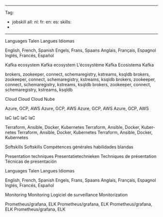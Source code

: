 
---
Tag: 
- jobskill
all:
nl: 
fr: 
en: 
es: 
skills:
- 
---





<skillSet>
<skillName lang="en">Languages</skillName>
<skillName lang="nl">Talen</skillName>
<skillName lang="fr">Langues</skillName>
<skillName lang="es">Idiomas</skillName>

<skill lang="en">English, French, Spanish</skill>
<skill lang="nl">Engels, Frans, Spaans</skill>
<skill lang="fr">Anglais, Français, Espagnol</skill>
<skill lang="es">Inglés, Francés, Español</skill>
</skillSet>




<skillSets>
<skillSet>
<skillName lang="en">Kafka ecosystem</skillName>
<skillName lang="nl">Kafka ecosystem</skillName>
<skillName lang="fr">L'écosystème Kafka</skillName>
<skillName lang="es">Ecosistema Kafka</skillName>

<skill lang="en">brokers, zookeeper, connect, schemaregistry, kstreams, ksqldb</skill>
<skill lang="nl">brokers, zookeeper, connect, schemaregistry, kstreams, ksqldb</skill>
<skill lang="fr">brokers, zookeeper, connect, schemaregistry, kstreams, ksqldb</skill>
<skill lang="es">brokers, zookeeper, connect, schemaregistry, kstreams, ksqldb</skill>

</skillSet>

<skillSet>
<skillName lang="en">Cloud</skillName>
<skillName lang="nl">Cloud</skillName>
<skillName lang="fr">Cloud</skillName>
<skillName lang="es">Nube</skillName>

<skill lang="en">Azure, GCP, AWS</skill>
<skill lang="nl">Azure, GCP, AWS</skill>
<skill lang="fr">Azure, GCP, AWS</skill>
<skill lang="es">Azure, GCP, AWS</skill>
</skillSet>

<skillSet>
<skillName lang="en">IaC</skillName>
<skillName lang="nl">IaC</skillName>
<skillName lang="fr">IaC</skillName>
<skillName lang="es">IaC</skillName>

<skill lang="en">Terraform, Ansible, Docker, Kubernetes</skill>
<skill lang="nl">Terraform, Ansible, Docker, Kubernetes</skill>
<skill lang="fr">Terraform, Ansible, Docker, Kubernetes</skill>
<skill lang="es">Terraform, Ansible, Docker, Kubernetes</skill>
</skillSet>

<skillSet>
<skillName lang="en">Softskills</skillName>
<skillName lang="nl">Softskills</skillName>
<skillName lang="fr">Compétences générales</skillName>
<skillName lang="es">habilidades blandas</skillName>

<skill lang="en">Presentation techniques</skill>
<skill lang="nl">Presentatietechnieken</skill>
<skill lang="fr">Techniques de présentation</skill>
<skill lang="es">Técnicas de presentación</skill>
</skillSet>

<skillSet>
<skillName lang="en">Languages</skillName>
<skillName lang="nl">Talen</skillName>
<skillName lang="fr">Langues</skillName>
<skillName lang="es">Idiomas</skillName>

<skill lang="en">English, French, Spanish</skill>
<skill lang="nl">Engels, Frans, Spaans</skill>
<skill lang="fr">Anglais, Français, Espagnol</skill>
<skill lang="es">Inglés, Francés, Español</skill>
</skillSet>

<skillSet>
<skillName lang="en">Monitoring</skillName>
<skillName lang="nl">Monitoring</skillName>
<skillName lang="fr">Logiciel de surveillance</skillName>
<skillName lang="es">Monitorization</skillName>

<skill lang="en">Prometheus/grafana, ELK</skill>
<skill lang="nl">Prometheus/grafana, ELK</skill>
<skill lang="fr">Prometheus/grafana, ELK</skill>
<skill lang="es">Prometheus/grafana, ELK</skill>
</skillSet>

</skillSets>